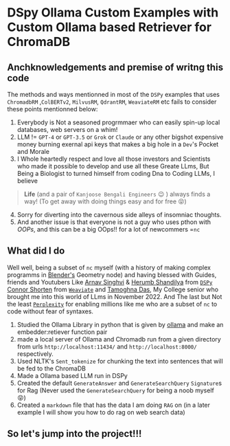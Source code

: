 # DSpy Ollama Custom Examples with Custom Ollama based Retriever for ChromaDB 

## Anchknowledgements and premise of writng this code

The methods and ways mentionned in most of the `DSPy` examples that uses `ChromadbRM` ,`ColBERTv2`, `MilvusRM`, `QdrantRM`, `WeaviateRM`  etc fails 
to consider these points mentionned below:

1. Everybody is Not a seasoned progrmmaer who can easily spin-up local databases, web servers on a whim!
2. LLM != `GPT-4` or `GPT-3.5` or `Grok` or `Claude` or any other bigshot expensive money burning exernal api keys that makes a big hole in a `Dev`'s Pocket and Morale
3. I Whole heartedly respect and love all those investors and Scientists who made it possible to develop and use all these Greate LLms, But Being a  Biologist to turned himself from coding Dna to Coding LLMs, I believe  
> **Life** (and a pair of `Kanjoose Bengali Engineers` 😉 ) always finds a way! (To get away with doing things easy and for free 😝)
4. Sorry for diverting into the cavernous side alleys of insomniac thoughts.
5. And another issue is that everyone is not a guy who uses pthon with *OOPs*, and this can be a big OOps!! for a lot of newcommers =`nc`


## What did I do

Well well, being a subset of `nc` myself (with a history of making complex programms in [Blender's](https://www.blender.org/)  Geometry node) and having blessed with Guides, friends and Youtubers  Like [Arnav Singhvi](https://www.linkedin.com/in/arnav-singhvi-1323a7189/) & [Herumb Shandilya](https://www.linkedin.com/in/herumb-shandilya/) from [`DSPy`](https://dspy-docs.vercel.app/)
[Connor Shorten](https://www.linkedin.com/in/connor-shorten-34923a178/) from [`Weaviate`](https://www.linkedin.com/company/weaviate-io/) and [Tamoghna Das](https://www.linkedin.com/in/tamoghnadas12/), My College senior who brought me into this world of LLms in November 2022. And The last but Not the least [`Perplexity`](https://www.perplexity.ai/) for enabling millions like me who are a subset of `nc` to code without fear of syntaxes. 

1. Studied the Ollama Library in python that is given by [ollama](https://ollama.com/) and make an embedder:retiever  function pair
2. made a local server of Ollama and Chromadb run from a given directory from urls `http://localhost:11434/` and `http://localhost:8000/` respectively.
3. Used NLTK's `Sent_tokenize` for chunking the text into sentences that will be fed to the ChromaDB 
4. Made a Ollama based LLM run in DSPy
5. Created the default `GenerateAnswer` and `GenerateSearchQuery` `Signature`s for Rag (Never used the `GenerateSearchQuery` for being a noob myself 😝)
6. Created a `markdown` file that has the data I am doing `RAG` on (in a later example I will show you how to do rag on web search data)


## So let's jump into the project!!!
